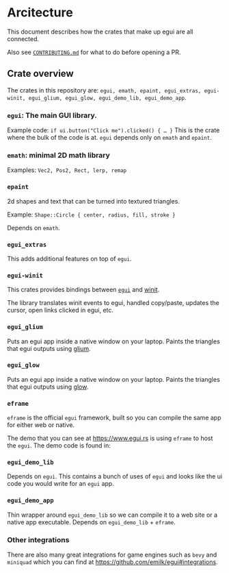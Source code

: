 # Arcitecture
This document describes how the crates that make up egui are all connected.

Also see [`CONTRIBUTING.md`](https://github.com/emilk/egui/blob/master/CONTRIBUTING.md) for what to do before opening a PR.


## Crate overview
The crates in this repository are: `egui, emath, epaint, egui_extras, egui-winit, egui_glium, egui_glow, egui_demo_lib, egui_demo_app`.

### `egui`: The main GUI library.
Example code: `if ui.button("Click me").clicked() { … }`
This is the crate where the bulk of the code is at. `egui` depends only on `emath` and `epaint`.

### `emath`: minimal 2D math library
Examples: `Vec2, Pos2, Rect, lerp, remap`

### `epaint`
2d shapes and text that can be turned into textured triangles.

Example: `Shape::Circle { center, radius, fill, stroke }`

Depends on `emath`.

### `egui_extras`
This adds additional features on top of `egui`.

### `egui-winit`
This crates provides bindings between [`egui`](https://github.com/emilk/egui) and [winit](https://crates.io/crates/winit).

The library translates winit events to egui, handled copy/paste, updates the cursor, open links clicked in egui, etc.

### `egui_glium`
Puts an egui app inside a native window on your laptop. Paints the triangles that egui outputs using [glium](https://github.com/glium/glium).

### `egui_glow`
Puts an egui app inside a native window on your laptop. Paints the triangles that egui outputs using [glow](https://github.com/grovesNL/glow).

### `eframe`
`eframe` is the official `egui` framework, built so you can compile the same app for either web or native.

The demo that you can see at <https://www.egui.rs> is using `eframe` to host the `egui`. The demo code is found in:

### `egui_demo_lib`
Depends on `egui`.
This contains a bunch of uses of `egui` and looks like the ui code you would write for an `egui` app.

### `egui_demo_app`
Thin wrapper around `egui_demo_lib` so we can compile it to a web site or a native app executable.
Depends on `egui_demo_lib` + `eframe`.

### Other integrations

There are also many great integrations for game engines such as `bevy` and `miniquad` which you can find at <https://github.com/emilk/egui#integrations>.
